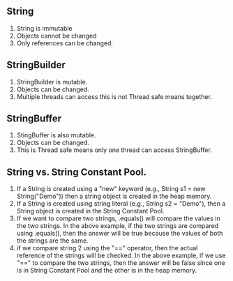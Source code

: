## String 
1. String is immutable
2. Objects cannot be changed
3. Only references can be changed.

## StringBuilder
1. StringBuilder is mutable.
2. Objects can be changed.
3. Multiple threads can access this is not Thread safe means together.

## StringBuffer
1. StingBuffer is also mutable.
2. Objects can be changed.
3. This is Thread safe means only one thread can access StringBuffer.

## String vs. String Constant Pool.
1. If a String is created using a "new" keyword (e.g., String s1 = new String("Demo")) then a string object is created in the heap memory.
2. If a String is created using string literal (e.g., String s2 = "Demo"), then a String object is created in the String Constant Pool.
3. If we want to compare two strings, .equals() will compare the values in the two strings. In the above example, if the two strings are compared using .equals(), then the answer will be true because the values of both the strings are the same.
4. if we compare string 2 using the "==" operator, then the actual reference of the strings will be checked. In the above example, if we use "==" to compare the two strings, then the answer will be false since one is in String Constant Pool and the other is in the heap memory.